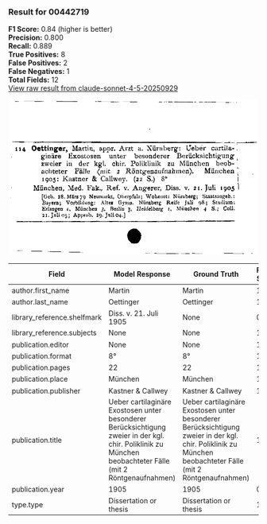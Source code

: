 ### Result for 00442719
**F1 Score:** 0.84 (higher is better)<br>**Precision:** 0.800<br>**Recall:** 0.889<br>**True Positives:** 8<br>**False Positives:** 2<br>**False Negatives:** 1<br>**Total Fields:** 12<br>[View raw result from claude-sonnet-4-5-20250929](https://github.com/RISE-UNIBAS/humanities_data_benchmark/blob/main/results/2025-09-30/T0230/request_T0230_00442719.json)

<img src="https://github.com/RISE-UNIBAS/humanities_data_benchmark/blob/main/benchmarks/zettelkatalog/images/00442719.jpg?raw=true" alt="00442719" width="600px">

| Field | Model Response | Ground Truth | Fuzzy Score | Match |
|-------|----------------|--------------|-------------|-------|
| author.first_name | Martin | Martin | 1.000 | ✅ |
| author.last_name | Oettinger | Oettinger | 1.000 | ✅ |
| library_reference.shelfmark | Diss. v. 21. Juli 1905 | None | 0.000 | ❌ |
| library_reference.subjects | None | None | 1.000 | ✅ |
| publication.editor | None | None | 1.000 | ✅ |
| publication.format | 8° | 8° | 1.000 | ✅ |
| publication.pages | 22 | 22 | 1.000 | ✅ |
| publication.place | München | München | 1.000 | ✅ |
| publication.publisher | Kastner & Callwey | Kastner & Callwey | 1.000 | ✅ |
| publication.title | Ueber cartilaginäre Exostosen unter besonderer Berücksichtigung zweier in der kgl. chir. Poliklinik zu München beobachteter Fälle (mit 2 Röntgenaufnahmen) | Ueber cartilaginäre Exostosen unter besonderer Berücksichtigung zweier in der kgl. chir. Poliklinik zu München beobachteter Fälle (mit 2 Röntgenaufnahmen) | 1.000 | ✅ |
| publication.year | 1905 | 1905 | 0.000 | ❌ |
| type.type | Dissertation or thesis | Dissertation or thesis | 1.000 | ✅ |
